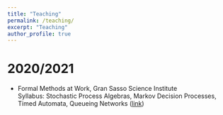 ```yaml
---
title: "Teaching"
permalink: /teaching/
excerpt: "Teaching"
author_profile: true
---
```




2020/2021
=====
* Formal Methods at Work, Gran Sasso Science Institute <br/>
Syllabus: Stochastic Process Algebras, Markov Decision Processes, Timed Automata, Queueing Networks ([link](https://sites.google.com/gssi.it/csgssi/ph-d-program/2020-2021?authuser=0))
